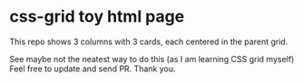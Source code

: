 # css-grid toy html page
This repo shows 3 columns with 3 cards, each centered in the parent grid. 

See maybe not the neatest way to do this (as I am learning CSS grid myself) 
Feel free to update and send PR. Thank you. 
